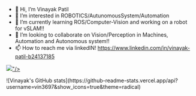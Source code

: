 - 👋 Hi, I’m Vinayak Patil
- 👀 I’m interested in ROBOTICS/AutunomousSystem/Automation
- 🌱 I’m currently learning ROS/Computer-Vision and working on a robot for vSLAM!!
- 💞️ I’m looking to collaborate on Vision/Perception in Machines, Automation and Autonomous system!!
- 📫 How to reach me via linkedIN! https://www.linkedin.com/in/vinayak-patil-b24137185

<!---
vin3697/vin3697 is a ✨ special ✨ repository because its `README.md` (this file) appears on your GitHub profile.
You can click the Preview link to take a look at your changes.
--->

<p align="left"> 
   <a href="#" target="_blank"> <img src="https://img.icons8.com/color/48/000000/c-plus-plus-logo.png"/>"/> </a>
</p>
![Vinayak's GitHub stats](https://github-readme-stats.vercel.app/api?username=vin3697&show_icons=true&theme=radical)
